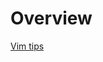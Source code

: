# Overview

[Vim tips](https://www.youtube.com/playlist?list=PL0tgH22U2S3GN7MdobsdWV44qw-P5g7RJ)  

